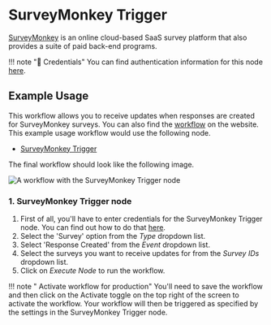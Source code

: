 # SurveyMonkey Trigger

[SurveyMonkey](https://www.surveymonkey.com/) is an online cloud-based SaaS survey platform that also provides a suite of paid back-end programs.

!!! note "🔑 Credentials"
    You can find authentication information for this node [here](/workflow/integrations/credentials/surveyMonkey/).



## Example Usage

This workflow allows you to receive updates when responses are created for SurveyMonkey surveys. You can also find the [workflow](https://WF².io/workflows/551) on the website. This example usage workflow would use the following node.
- [SurveyMonkey Trigger]()

The final workflow should look like the following image.

![A workflow with the SurveyMonkey Trigger node](/_images/integrations/trigger-nodes/surveymonkeytrigger/workflow.png)


### 1. SurveyMonkey Trigger node

1. First of all, you'll have to enter credentials for the SurveyMonkey Trigger node. You can find out how to do that [here](/workflow/integrations/credentials/surveyMonkey/).
2. Select the 'Survey' option from the *Type* dropdown list.
3. Select 'Response Created' from the *Event* dropdown list.
4. Select the surveys you want to receive updates for from the *Survey IDs* dropdown list.
5. Click on *Execute Node* to run the workflow.

!!! note " Activate workflow for production"
    You'll need to save the workflow and then click on the Activate toggle on the top right of the screen to activate the workflow. Your workflow will then be triggered as specified by the settings in the SurveyMonkey Trigger node.

